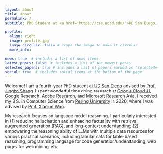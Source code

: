 ```yaml
---
layout: about
title: about
permalink: /
subtitle: PhD Student at <a href='https://cse.ucsd.edu/'>UC San Diego, CSE</a>.

profile:
  align: right
  image: profile.jpg
  image_circular: false # crops the image to make it circular
  more_info:

news: true  # includes a list of news items
latest_posts: false  # includes a list of the newest posts
selected_papers: true # includes a list of papers marked as "selected={true}"
social: true  # includes social icons at the bottom of the page
---
```

Welcome! I am a fourth-year PhD student at [UC San Diego](https://ucsd.edu) advised by [Prof. Jingbo Shang](https://shangjingbo1226.github.io/).
I spent wonderful time doing research at [Google Cloud AI](https://research.google/teams/cloud-ai/), [Google Research](https://research.google/), [Adobe Research](https://research.adobe.com/), and [Microsoft Research Asia](https://www.microsoft.com/en-us/research/lab/microsoft-research-asia/).
I received my B.S. in Computer Science from [Peking University](https://english.pku.edu.cn/) in 2020, where I was advised by [Prof. Xiaojun Wan](https://wanxiaojun.github.io/).

My research focuses on language model reasoning. I particularly interested in (1) reducing hallucination and enhancing factuality with retrieval augmented generation (RAG), and long-context understanding; (2) empowering the reasoning ability of LLMs with multiple data resources for various practical scenarios, including tabular data for table-based reasoning, programming language for code generation/understanding, web pages for web mining, etc.
